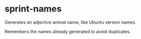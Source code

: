 # sprint-names

Generates an adjective animal name, like Ubuntu version names.

Remembers the names already generated to avoid duplicates.
